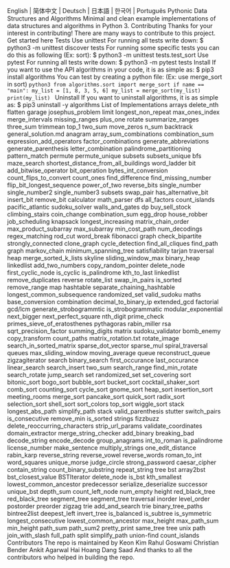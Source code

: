 English | 简体中文 | Deutsch | 日本語 | 한국어 | Português Pythonic Data Structures and Algorithms Minimal and clean example implementations of data structures and algorithms in Python 3. Contributing Thanks for your interest in contributing! There are many ways to contribute to this project. Get started here Tests Use unittest For running all tests write down: $ python3 -m unittest discover tests For running some specific tests you can do this as following (Ex: sort): $ python3 -m unittest tests.test_sort Use pytest For running all tests write down: $ python3 -m pytest tests Install If you want to use the API algorithms in your code, it is as simple as: $ pip3 install algorithms You can test by creating a python file: (Ex: use merge_sort in sort) ```python3 from algorithms.sort import merge_sort if name == "main": my_list = [1, 8, 3, 5, 6] my_list = merge_sort(my_list) print(my_list) ``` Uninstall If you want to uninstall algorithms, it is as simple as: $ pip3 uninstall -y algorithms List of Implementations arrays delete_nth flatten garage josephus_problem limit longest_non_repeat max_ones_index merge_intervals missing_ranges plus_one rotate summarize_ranges three_sum trimmean top_1 two_sum move_zeros n_sum backtrack general_solution.md anagram array_sum_combinations combination_sum expression_add_operators factor_combinations generate_abbreviations generate_parenthesis letter_combination palindrome_partitioning pattern_match permute permute_unique subsets subsets_unique bfs maze_search shortest_distance_from_all_buildings word_ladder bit add_bitwise_operator bit_operation bytes_int_conversion count_flips_to_convert count_ones find_difference find_missing_number flip_bit_longest_sequence power_of_two reverse_bits single_number single_number2 single_number3 subsets swap_pair has_alternative_bit insert_bit remove_bit calculator math_parser dfs all_factors count_islands pacific_atlantic sudoku_solver walls_and_gates dp buy_sell_stock climbing_stairs coin_change combination_sum egg_drop house_robber job_scheduling knapsack longest_increasing matrix_chain_order max_product_subarray max_subarray min_cost_path num_decodings regex_matching rod_cut word_break fibonacci graph check_bipartite strongly_connected clone_graph cycle_detection find_all_cliques find_path graph markov_chain minimum_spanning_tree satisfiability tarjan traversal heap merge_sorted_k_lists skyline sliding_window_max binary_heap linkedlist add_two_numbers copy_random_pointer delete_node first_cyclic_node is_cyclic is_palindrome kth_to_last linkedlist remove_duplicates reverse rotate_list swap_in_pairs is_sorted remove_range map hashtable separate_chaining_hashtable longest_common_subsequence randomized_set valid_sudoku maths base_conversion combination decimal_to_binary_ip extended_gcd factorial gcd/lcm generate_strobogrammtic is_strobogrammatic modular_exponential next_bigger next_perfect_square nth_digit prime_check primes_sieve_of_eratosthenes pythagoras rabin_miller rsa sqrt_precision_factor summing_digits matrix sudoku_validator bomb_enemy copy_transform count_paths matrix_rotation.txt rotate_image search_in_sorted_matrix sparse_dot_vector sparse_mul spiral_traversal queues max_sliding_window moving_average queue reconstruct_queue zigzagiterator search binary_search first_occurance last_occurance linear_search search_insert two_sum search_range find_min_rotate search_rotate jump_search set randomized_set set_covering sort bitonic_sort bogo_sort bubble_sort bucket_sort cocktail_shaker_sort comb_sort counting_sort cycle_sort gnome_sort heap_sort insertion_sort meeting_rooms merge_sort pancake_sort quick_sort radix_sort selection_sort shell_sort sort_colors top_sort wiggle_sort stack longest_abs_path simplify_path stack valid_parenthesis stutter switch_pairs is_consecutive remove_min is_sorted strings fizzbuzz delete_reoccurring_characters strip_url_params validate_coordinates domain_extractor merge_string_checker add_binary breaking_bad decode_string encode_decode group_anagrams int_to_roman is_palindrome license_number make_sentence multiply_strings one_edit_distance rabin_karp reverse_string reverse_vowel reverse_words roman_to_int word_squares unique_morse judge_circle strong_password caesar_cipher contain_string count_binary_substring repeat_string tree bst array2bst bst_closest_value BSTIterator delete_node is_bst kth_smallest lowest_common_ancestor predecessor serialize_deserialize successor unique_bst depth_sum count_left_node num_empty height red_black_tree red_black_tree segment_tree segment_tree traversal inorder level_order postorder preorder zigzag trie add_and_search trie binary_tree_paths bintree2list deepest_left invert_tree is_balanced is_subtree is_symmetric longest_consecutive lowest_common_ancestor max_height max_path_sum min_height path_sum path_sum2 pretty_print same_tree tree unix path join_with_slash full_path split simplify_path union-find count_islands Contributors The repo is maintained by Keon Kim Rahul Goswami Christian Bender Ankit Agarwal Hai Hoang Dang Saad And thanks to all the contributors who helped in building the repo.